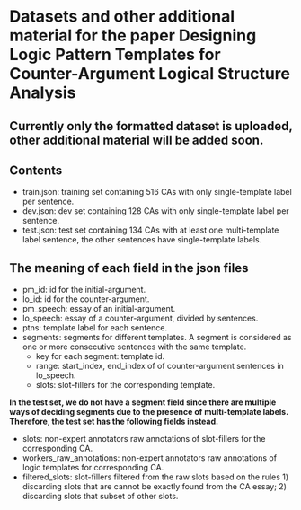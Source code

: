 # Datasets and other additional material for the paper Designing Logic Pattern Templates for Counter-Argument Logical Structure Analysis

## Currently only the formatted dataset is uploaded, other additional material will be added soon.

## Contents

- train.json: training set containing 516 CAs with only single-template label per sentence.
- dev.json: dev set containing 128 CAs with only single-template label per sentence.
- test.json: test set containing 134 CAs with at least one multi-template label sentence, the other sentences have single-template labels.

## The meaning of each field in the json files

- pm_id: id for the initial-argument.
- lo_id: id for the counter-argument.
- pm_speech: essay of an initial-argument.
- lo_speech: essay of a counter-argument, divided by sentences.
- ptns: template label for each sentence.
- segments: segments for different templates. A segment is considered as one or more consecutive sentences with the same template.
  - key for each segment: template id.
  - range: start_index, end_index of of counter-argument sentences in lo_speech.
  - slots: slot-fillers for the corresponding template.

**In the test set, we do not have a segment field since there are multiple ways of deciding segments due to the presence of multi-template labels. Therefore, the test set has the following fields instead.**

- slots: non-expert annotators raw annotations of slot-fillers for the corresponding CA.
- workers_raw_annotations: non-expert annotators raw annotations of logic templates for corresponding CA.
- filtered_slots: slot-fillers filtered from the raw slots based on the rules 1) discarding slots that are cannot be exactly found from the CA essay; 2) discarding slots that subset of other slots.
